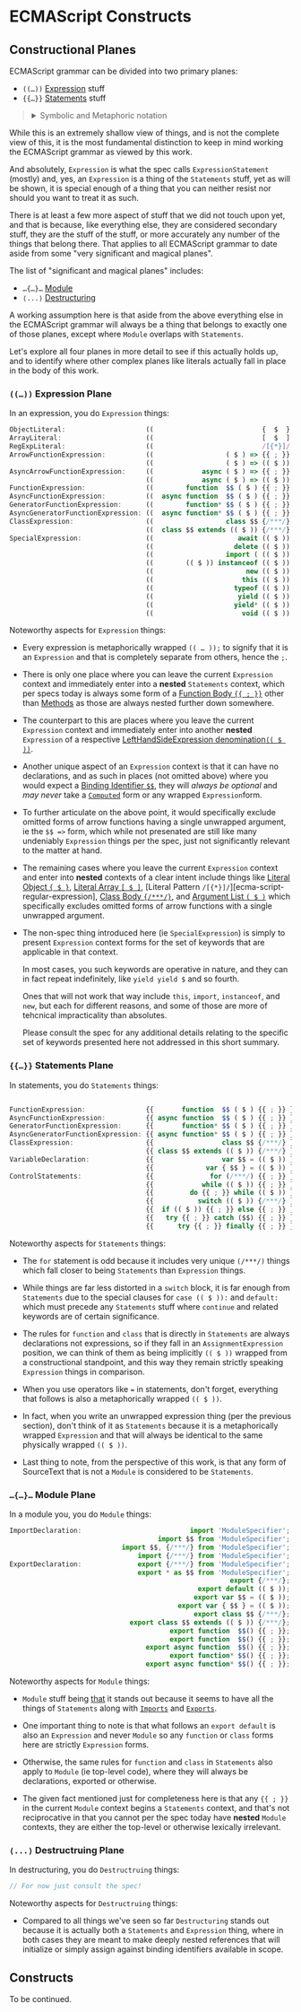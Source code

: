 ﻿# ECMAScript Constructs

## Constructional Planes

ECMAScript grammar can be divided into two primary planes:

- `((…))` [Expression][ecma-script-expression-statement] stuff
- `{{…}}` [Statements][ecma-script-statements] stuff

<blockquote><details><summary>Symbolic and Metaphoric notation</summary>

Throughout this document we're using two parallel notations for both clarity and brevity.

For instance, the symbolic notations `((…))` and `{{…}}` seen above both meant to convey things (ie `…`) that belonging inside of the respective closures — where incidentally they can validly be wrapped indefinitely with their respective delimiters, and once at the very least.

However, when those aspects are represented in as abstract syntax, they will instead be denoted using a metaphorical notation that is also valid ECMAScript syntax for the intended effect.

</details>
</blockquote>

While this is an extremely shallow view of things, and is not the complete view of this, it is the most fundamental distinction to keep in mind working the ECMAScript grammar as viewed by this work.

And absolutely, `Expression` is what the spec calls `ExpressionStatement` (mostly) and, yes, an `Expression` is a thing of the `Statements` stuff, yet as will be shown, it is special enough of a thing that you can neither resist nor should you want to treat it as such.

There is at least a few more aspect of stuff that we did not touch upon yet, and that is because, like everything else, they are considered secondary stuff, they are the stuff of the stuff, or more accurately any number of the things that belong there. That applies to all ECMAScript grammar to date aside from some "very significant and magical planes".

The list of "significant and magical planes" includes:

- `…{…}…` [Module](ecma-script-module-item)
- `⟨...⟩` [Destructuring][ecma-script-destructuring-patterns]

A working assumption here is that aside from the above everything else in the ECMAScript grammar will always be a thing that belongs to exactly one of those planes, except where `Module` overlaps with `Statements`.

Let's explore all four planes in more detail to see if this actually holds up, and to identify where other complex planes like literals actually fall in place in the body of this work.

### `((…))` Expression Plane

In an expression, you do `Expression` things:

<!--prettier-ignore-start-->

```js markup-mode=es
ObjectLiteral:                    ((                           {  $  }   ));
ArrayLiteral:                     ((                           [  $  ]   ));
RegExpLiteral:                    ((                           /[{*}]/   ));
ArrowFunctionExpression:          ((                  ( $ ) => {{ ; }}   ));
                                  ((                  ( $ ) => (( $ ))   ));
AsyncArrowFunctionExpression:     ((            async ( $ ) => {{ ; }}   ));
                                  ((            async ( $ ) => (( $ ))   ));
FunctionExpression:               ((        function  $$ ( $ ) {{ ; }}   ));
AsyncFunctionExpression:          ((  async function  $$ ( $ ) {{ ; }}   ));
GeneratorFunctionExpression:      ((        function* $$ ( $ ) {{ ; }}   ));
AsyncGeneratorFunctionExpression: ((  async function* $$ ( $ ) {{ ; }}   ));
ClassExpression:                  ((                  class $$ {/***/}   ));
                                  ((  class $$ extends (( $ )) {/***/}   ));
SpecialExpression:                ((                     await (( $ ))   ));
                                  ((                    delete (( $ ))   ));
                                  ((                  import ( (( $ )) ) ));
                                  ((        (( $ )) instanceof (( $ ))   ));
                                  ((                       new (( $ ))   ));
                                  ((                      this (( $ ))   ));
                                  ((                    typeof (( $ ))   ));
                                  ((                     yield (( $ ))   ));
                                  ((                    yield* (( $ ))   ));
                                  ((                      void (( $ ))   ));
```

<!--prettier-ignore-end-->

Noteworthy aspects for `Expression` things:

- Every expression is metaphorically wrapped `(( … ));` to signify that it is an `Expression` and that is completely separate from others, hence the `;`.

- There is only one place where you can leave the current `Expression` context and immediately enter into a **nested** `Statements` context, which per specs today is always some form of a [Function Body `{{ ; }}`][ecma-script-function-body] other than [Methods][ecma-script-method-definition] as those are always nested further down somewhere.

- The counterpart to this are places where you leave the current `Expression` context and immediately enter into another **nested** `Expression` of a respective [LeftHandSideExpression denomination`(( $ ))`][ecma-script-left-hand-side-expression].

- Another unique aspect of an `Expression` context is that it can have no declarations, and as such in places (not omitted above) where you would expect a [Binding Identifier `$$`][ecma-script-binding-identifier], they will _always be optional_ and _may never_ take a [`Computed`][ecma-script-computed-property-name] form or any wrapped `Expression`form.

- To further articulate on the above point, it would specifically exclude omitted forms of arrow functions having a single unwrapped argument, ie the `$$ =>` form, which while not presenated are still like many undeniably `Expression` things per the spec, just not significantly relevant to the matter at hand.

- The remaining cases where you leave the current `Expression` context and enter into **nested** contexts of a clear intent include things like [Literal Object `{ $ }`][ecma-script-object], [Literal Array `[ $ ]`][ecma-script-array], [Literal Pattern `/[{*}]/`][ecma-script-regular-expression], [Class Body `{/***/}`][ecma-script-class-body], and [Argument List `( $ )`][ecma-script-arguments-list] which specifically excludes omitted forms of arrow functions with a single unwrapped argument.

- The non-spec thing introduced here (ie `SpecialExpression`) is simply to present `Expression` context forms for the set of keywords that are applicable in that context.

  In most cases, you such keywords are operative in nature, and they can in fact repeat indefinitely, like `yield yield $` and so fourth.

  Ones that will not work that way include `this`, `import`, `instanceof`, and `new`, but each for different reasons, and some of those are more of tehcnical impracticality than absolutes.

  Please consult the spec for any additional details relating to the specific set of keywords presented here not addressed in this short summary.

### `{{…}}` Statements Plane

In statements, you do `Statements` things:

<!--prettier-ignore-start-->

```js  markup-mode=es

FunctionExpression:               {{       function  $$ ( $ ) {{ ; }} }};
AsyncFunctionExpression:          {{ async function  $$ ( $ ) {{ ; }} }};
GeneratorFunctionExpression:      {{       function* $$ ( $ ) {{ ; }} }};
AsyncGeneratorFunctionExpression: {{ async function* $$ ( $ ) {{ ; }} }};
ClassExpression:                  {{                 class $$ {/***/} }};
                                  {{ class $$ extends (( $ )) {/***/} }};
VariableDeclaration:              {{                 var $$ = (( $ )) }};
                                  {{             var { $$ } = (( $ )) }};
ControlStatements:                {{              for (/***/) {{ ; }} }};
                                  {{            while (( $ )) {{ ; }} }};
                                  {{         do {{ ; }} while (( $ )) }};
                                  {{           switch (( $ )) {/***/} }};
                                  {{  if (( $ )) {{ ; }} else {{ ; }} }};
                                  {{   try {{ ; }} catch ($$) {{ ; }} }};
                                  {{      try {{ ; }} finally {{ ; }} }};
```

<!--prettier-ignore-end-->

Noteworthy aspects for `Statements` things:

- The `for` statement is odd because it includes very unique `(/***/)` things which fall closer to being `Statements` than `Expression` things.

- While things are far less distorted in a `switch` block, it is far enough from `Statements` due to the special clauses for `case (( $ )):` and `default:` which must precede any `Statements` stuff where `continue` and related keywords are of certain significance.

- The rules for `function` and `class` that is directly in `Statements` are always declarations not expressions, so if they fall in an `AssignmentExpression` position, we can think of them as being implicitly `(( $ ))` wrapped from a constructional standpoint, and this way they remain strictly speaking `Expression` things in comparison.

- When you use operators like `=` in statements, don't forget, everything that follows is also a metaphorically wrapped `(( $ ))`.

- In fact, when you write an unwrapped expression thing (per the previous section), don't think of it as `Statements` because it is a metaphorically wrapped `Expression` and that will always be identical to the same physically wrapped `(( $ ))`.

- Last thing to note, from the perspective of this work, is that any form of SourceText that is not a `Module` is considered to be `Statements`.

### `…{…}…` Module Plane

In a module you, you do `Module` things:

<!--prettier-ignore-start-->

```js  markup-mode=es
ImportDeclaration:                           import 'ModuleSpecifier';
                                     import $$ from 'ModuleSpecifier';
                            import $$, {/***/} from 'ModuleSpecifier';
                                import {/***/} from 'ModuleSpecifier';
ExportDeclaration:              export {/***/} from 'ModuleSpecifier';
                                export * as $$ from 'ModuleSpecifier';
                                                       export {/***/};
                                               export default (( $ ));
                                              export var $$ = (( $ ));
                                          export var { $$ } = (( $ ));
                                              export class $$ {/***/};
                              export class $$ extends (( $ )) {/***/};
                                        export function  $$() {{ ; }};
                                        export function  $$() {{ ; }};
                                  export async function  $$() {{ ; }};
                                        export function* $$() {{ ; }};
                                  export async function* $$() {{ ; }};
```

<!--prettier-ignore-end-->

Noteworthy aspects for `Module` things:

- `Module` stuff being [that][ecma-script-module-item] it stands out because it seems to have all the things of `Statements` along with [`Imports`][ecma-script-import-declaration] and [`Exports`][ecma-script-export-declaration].

- One important thing to note is that what follows an `export default` is also an `Expression` and never `Module` so any `function` or `class` forms here are strictly `Expression` forms.

- Otherwise, the same rules for `function` and `class` in `Statements` also apply to `Module` (ie top-level code), where they will always be declarations, exported or otherwise.

- The given fact mentioned just for completeness here is that any `{{ ; }}` in the current `Module` context begins a `Statements` context, and that's not reciprocative in that you cannot per the spec today have **nested** `Module` contexts, they are either the top-level or otherwise lexically irrelevant.

### `⟨...⟩` Destructruing Plane

In destructuring, you do `Destructruing` things:

<!--prettier-ignore-start-->

```js
// For now just consult the spec!
```

<!--prettier-ignore-end-->

Noteworthy aspects for `Destructruing` things:

- Compared to all things we've seen so far `Destructuring` stands out because it is actually both a `Statements` and `Expression` thing, where in both cases they are meant to make deeply nested references that will initialize or simply assign against binding identifiers available in scope.

## Constructs

To be continued.

[ecma-script-expression-statement]: http://www.ecma-international.org/ecma-262/#sec-expression-statement
[ecma-script-statements]: http://www.ecma-international.org/ecma-262/#sec-expression-statement
[ecma-script-module-item]: http://www.ecma-international.org/ecma-262/#prod-ModuleItem
[ecma-script-import-declaration]: http://www.ecma-international.org/ecma-262/#prod-ImportDeclaration
[ecma-script-export-declaration]: http://www.ecma-international.org/ecma-262/#prod-ExportDeclaration
[ecma-script-destructuring-patterns]: http://www.ecma-international.org/ecma-262/#sec-destructuring-binding-patterns
[ecma-script-left-hand-side-expression]: http://www.ecma-international.org/ecma-262/#prod-LeftHandSideExpression
[ecma-script-binding-identifier]: http://www.ecma-international.org/ecma-262/#prod-BindingIdentifier
[ecma-script-computed-property-name]: http://www.ecma-international.org/ecma-262/#prod-ComputedPropertyName
[ecma-script-function-body]: http://www.ecma-international.org/ecma-262/#prod-FunctionBody
[ecma-script-class-body]: http://www.ecma-international.org/ecma-262/#prod-ClassBody
[ecma-script-object]: http://www.ecma-international.org/ecma-262/#prod-ObjectLiteral
[ecma-script-array]: http://www.ecma-international.org/ecma-262/#prod-ArrayLiteral
[ecma-script-regular-expression-literal]: http://www.ecma-international.org/ecma-262/#prod-RegularExpressionLiteral
[ecma-script-method-definition]: http://www.ecma-international.org/ecma-262/#prod-MethodDefinition
[ecma-script-arguments-list]: http://www.ecma-international.org/ecma-262/#prod-ArgumentList
